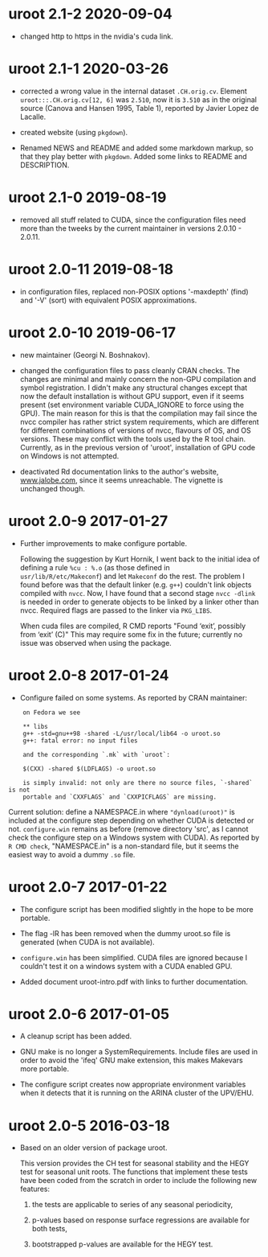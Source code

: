 # uroot 2.1-2 2020-09-04

* changed http to https in the nvidia's cuda link.


# uroot 2.1-1 2020-03-26

* corrected a wrong value in the internal dataset `.CH.orig.cv`. Element
  `uroot:::.CH.orig.cv[12, 6]` was `2.510`, now it is `3.510` as in the original
  source (Canova and Hansen 1995, Table 1), reported by Javier Lopez de Lacalle.

* created website (using `pkgdown`).

* Renamed  NEWS and README and added some markdown markup, so that they play
  better with `pkgdown`. Added some links to README and DESCRIPTION. 


# uroot 2.1-0 2019-08-19

* removed all stuff related to CUDA, since the configuration files
  need more than the tweeks by the current maintainer in versions
  2.0.10 - 2.0.11.


# uroot 2.0-11 2019-08-18

* in configuration files, replaced non-POSIX options '-maxdepth' (find) and '-V'
  (sort) with equivalent POSIX approximations.


# uroot 2.0-10 2019-06-17

* new maintainer (Georgi N. Boshnakov).

* changed the configuration files to pass cleanly CRAN checks.  The changes are
  minimal and mainly concern the non-GPU compilation and symbol registration.  I
  didn't make any structural changes except that now the default installation is
  without GPU support, even if it seems present (set environment variable
  CUDA_IGNORE to force using the GPU). The main reason for this is that the
  compilation may fail since the nvcc compiler has rather strict system
  requirements, which are different for different combinations of versions of
  nvcc, flavours of OS, and OS versions. These may conflict with the tools used
  by the R tool chain.  Currently, as in the previous version of 'uroot',
  installation of GPU code on Windows is not attempted.

* deactivated Rd documentation links to the author's website, www.jalobe.com,
  since it seems unreachable. The vignette is unchanged though.


# uroot 2.0-9 2017-01-27

* Further improvements to make configure portable. 

    Following the suggestion by Kurt Hornik, I went back to the 
    initial idea of defining a rule `%cu : %.o` (as those defined in    
    `usr/lib/R/etc/Makeconf`) and let `Makeconf` do the rest.
    The problem I found before was that the default linker (e.g. `g++`) 
    couldn't link objects compiled with `nvcc`. Now, I have found that 
    a second stage `nvcc -dlink` is needed in order to generate 
    objects to be linked by a linker other than nvcc.
    Required flags are passed to the linker via `PKG_LIBS`.

    When cuda files are compiled, R CMD reports 
    "Found ‘exit’, possibly from ‘exit’ (C)"
    This may require some fix in the future; currently 
    no issue was observed when using the package.


# uroot 2.0-8 2017-01-24

* Configure failed on some systems. As reported by CRAN maintainer:

```
    on Fedora we see

    ** libs
    g++ -std=gnu++98 -shared -L/usr/local/lib64 -o uroot.so
    g++: fatal error: no input files

    and the corresponding `.mk` with `uroot`:

    $(CXX) -shared $(LDFLAGS) -o uroot.so

    is simply invalid: not only are there no source files, `-shared` is not
    portable and `CXXFLAGS` and `CXXPICFLAGS` are missing.
```

  Current solution: define a NAMESPACE.in where `"dynload(uroot)"` is 
  included at the configure step depending on whether CUDA is detected or not.
  `configure.win` remains as before (remove directory 'src', as I cannot check
  the configure step on a Windows system with CUDA).
  As reported by `R CMD check`, "NAMESPACE.in" is a non-standard file, 
  but it seems the easiest way to avoid a dummy `.so` file.


# uroot 2.0-7 2017-01-22

* The configure script has been modified slightly in the hope 
    to be more portable. 
    
* The flag -lR has been removed when the dummy uroot.so file is 
    generated (when CUDA is not available).

* `configure.win` has been simplified. CUDA files are ignored because 
  I couldn't test it on a windows system with a CUDA enabled GPU.

* Added document uroot-intro.pdf with links to further documentation.


# uroot 2.0-6 2017-01-05

* A cleanup script has been added.

* GNU make is no longer a SystemRequirements.
    Include files are used in order to avoid the 'ifeq' GNU make extension,
    this makes Makevars more portable.

* The configure script creates now appropriate environment variables 
    when it detects that it is running on the ARINA cluster of the UPV/EHU.


# uroot 2.0-5 2016-03-18

* Based on an older version of package uroot.

  This version provides the CH test for seasonal stability and the HEGY test for
  seasonal unit roots. The functions that implement these tests have been coded
  from the scratch in order to include the following new features:
    
  1) the tests are applicable to series of any seasonal periodicity,

  2) p-values based on response surface regressions are available for both tests,

  3) bootstrapped p-values are available for the HEGY test.
